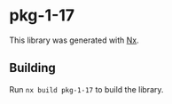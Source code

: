 # pkg-1-17

This library was generated with [Nx](https://nx.dev).

## Building

Run `nx build pkg-1-17` to build the library.
